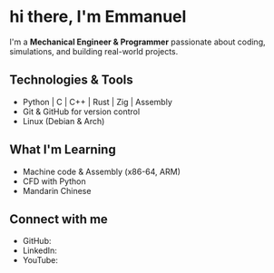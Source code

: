 # hi there, I'm Emmanuel

I'm a **Mechanical Engineer & Programmer** passionate about coding, simulations, and building real-world projects.

## Technologies & Tools
- Python | C | C++ | Rust | Zig | Assembly
- Git & GitHub for version control
- Linux (Debian & Arch)

## What I'm Learning
- Machine code & Assembly (x86-64, ARM)
- CFD with Python
- Mandarin Chinese

## Connect with me
- GitHub: 
- LinkedIn:
- YouTube:
